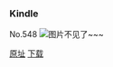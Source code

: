 ### Kindle
No.548
![图片不见了~~~](https://imgs.xkcd.com/comics/kindle.png)

[原址](https://xkcd.com//548) [下载](https://imgs.xkcd.com/comics/kindle.png)


